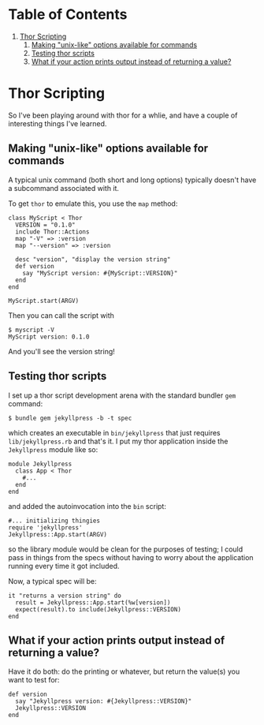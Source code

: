 
# Table of Contents

1.  [Thor Scripting](#org8fc9618)
    1.  [Making "unix-like" options available for commands](#org5e02b21)
    2.  [Testing thor scripts](#org820eb3b)
    3.  [What if your action prints output instead of returning a value?](#orgc9172cb)


<a id="org8fc9618"></a>

# Thor Scripting

So I've been playing around with thor for a whlie, and have a couple of interesting things I've learned.


<a id="org5e02b21"></a>

## Making "unix-like" options available for commands

A typical unix command (both short and long options) typically doesn't have a subcommand associated with it.

To get `thor` to emulate this, you use the `map` method:

    class MyScript < Thor
      VERSION = "0.1.0"
      include Thor::Actions
      map "-V" => :version
      map "--version" => :version
    
      desc "version", "display the version string"
      def version
        say "MyScript version: #{MyScript::VERSION}"
      end
    end
    
    MyScript.start(ARGV)

Then you can call the script with

    $ myscript -V
    MyScript version: 0.1.0

And you'll see the version string!


<a id="org820eb3b"></a>

## Testing thor scripts

I set up a thor script development arena with the standard bundler `gem` command:

    $ bundle gem jekyllpress -b -t spec

which creates an executable in `bin/jekyllpress` that just requires `lib/jekyllpress.rb` and that's it. I put my thor application inside the `Jekyllpress` module like so:

    module Jekyllpress
      class App < Thor
        #...
      end
    end

and added the autoinvocation into the `bin` script:

    #... initializing thingies
    require 'jekyllpress'
    Jekyllpress::App.start(ARGV)

so the library module would be clean for the purposes of testing; I could pass in things from the specs without having to worry about the application running every time it got included.

Now, a typical spec will be:

    it "returns a version string" do
      result = Jekyllpress::App.start(%w[version])
      expect(result).to include(Jekyllpress::VERSION)
    end


<a id="orgc9172cb"></a>

## What if your action prints output instead of returning a value?

Have it do both: do the printing or whatever, but return the value(s) you want to test for:

    def version
      say "Jekyllpress version: #{Jekyllpress::VERSION}"
      Jekyllpress::VERSION
    end

